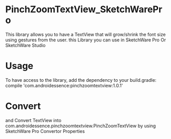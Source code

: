 # PinchZoomTextView_SketchWarePro
This library allows you to have a TextView that will grow/shrink the font size using gestures from the user. this Library you can use in SketchWare Pro Or SketchWare Studio
 
# Usage
 To have access to the library, add the dependency to your build.gradle:
 compile 'com.androidessence:pinchzoomtextview:1.0.1'
 
 # Convert
 and Convert TextView into com.androidessence.pinchzoomtextview.PinchZoomTextView by using SketchWare Pro Convertor Properties
